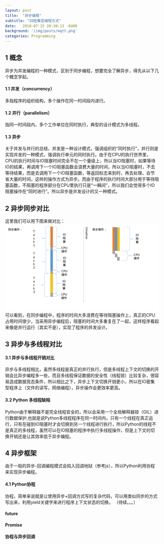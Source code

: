 ```yaml
---
layout: post
title:  "异步编程"
subtitle: "IO密集型编程方式"
date:   2018-07-15 20:30:13 -0400
background: '/img/posts/mqtt.png'
categories: Programming
---
```

## 1 概念
异步为并发编程的一种模式，区别于同步编程，想要完全了解异步，得先从以下几个概念学起。

#### 1.1 并发（concurrency）
多指程序的组织结构，多个操作在同一时间段内进行。

#### 1.2 并行（parallelism）
指同一时间段内，多个工作单位在同时执行，典型的设计模式为多线程。

#### 1.3 异步
关于并发与并行的总结，并发是一种设计模式，强调组织的“同时执行”，并行则是实现并发的一种模式，强调执行单元的同时执行。由于在CPU的执行世界里，CPU的执行时间与IO阻塞时间完全不在一个量级上，所以当IO阻塞时，如果等待IO的结果，再调用下一个IO阻塞函数会浪费大量的时间，所以当IO阻塞时，不去等待结果，而是去调用下一个IO阻塞函数，等返回标志来到时，再去处理，会节省大量的时间，这样的操作方式为异步。而由于程序的执行时间大部分用于等待阻塞函数，不阻塞的程序部分在CPU里执行只是“一瞬间”，所以我们会觉得多个IO阻塞操作在“同时进行”。所以异步是并发设计的又一种模式。

## 2 异步同步对比
这里我们可以用下图来做对比：
![异步同步比较](/img/posts/async/async_sync.png)
可以看到，在同步编程中，程序的时间大多浪费在等待阻塞操作上，真正的CPU占用时间很少，当采用异步编程后，阻塞的时间大多重复在了一起，这样程序看起来像是并行运行（其实不是），实现了程序的并发设计。
## 3 异步与多线程对比
#### 3.1 异步与多线程开销对比
异步与多线程相比，虽然多线程是真正的并行执行，但是多线程上下文的切换的开销会比异步编程多一些，而且多线程保证数据的安全性（线程锁）比较复杂，很容易造成数据竞态条件，所以相比之下，异步上下文切换开销更小，所以在IO密集型程序上（文件的读写，网络编程），异步操作会更效率更高。

#### 3.2 Python 多线程缺陷
Python由于解释器不是完全线程安全的，所以会采用一个全局解释器锁（GIL）进行数据保护,也就是说Python多线程程序在同一时间内，只有一个线程在真正运行，只有在碰到IO阻塞时才会切换到另一个线程进行执行，所以Python的线程不是真正的多线程，虽然可以在IO阻塞的程序中执行多线程操作，但是上下文的切换开销还是让其效率低于异步编程。

## 4 异步框架
由于一般的异步-回调编程模式会陷入回调地狱（参考js），所以Python利用协程来实现异步编程。

#### 4.1 Python协程
协程，简单来说就是让使用异步+回调方式写的复杂代码，可以用类似同步的方式写出来，利用yield关键字来进行程序上下文状态的切换。
（待续。。。）

#### future
#### Promise
#### 协程与异步回调